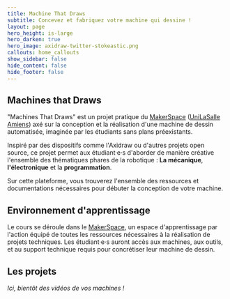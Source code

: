 ```yaml
---
title: Machine That Draws
subtitle: Concevez et fabriquez votre machine qui dessine !
layout: page
hero_height: is-large
hero_darken: true
hero_image: axidraw-twitter-stokeastic.png
callouts: home_callouts
show_sidebar: false
hide_content: false
hide_footer: false
---
```

## Machines that Draws

"Machines That Draws" est un projet pratique du [MakerSpace](makerspace-amiens.fr) ([UniLaSalle Amiens](https://www.unilasalle-amiens.fr)) axé sur la conception et la réalisation d'une machine de dessin automatisée, imaginée par les étudiants sans plans préexistants. 

Inspiré par des dispositifs comme l'Axidraw ou d'autres projets open source, ce projet permet aux étudiant·e·s d'aborder de manière créative l'ensemble des thématiques phares de la robotique : **La mécanique**, **l'électronique** et la **programmation**.

Sur cette plateforme, vous trouverez l'ensemble des ressources et documentations nécessaires pour débuter la conception de votre machine.

## Environnement d'apprentissage

Le cours se déroule dans le [MakerSpace](https://makerspace-amiens.fr), un espace d'apprentissage par l'action équipé de toutes les ressources nécessaires à la réalisation de projets techniques. Les étudiant·e·s auront accès aux machines, aux outils, et au support technique requis pour concrétiser leur machine de dessin.

## Les projets

*Ici, bientôt des vidéos de vos machines !*